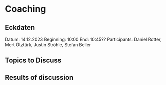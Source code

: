 # Coaching

## Eckdaten

Datum: 14.12.2023
Beginning: 10:00
End: 10:45??
Participants: Daniel Rotter, Mert Ötztürk, Justin Ströhle, Stefan Beller

## Topics to Discuss



## Results of discussion
